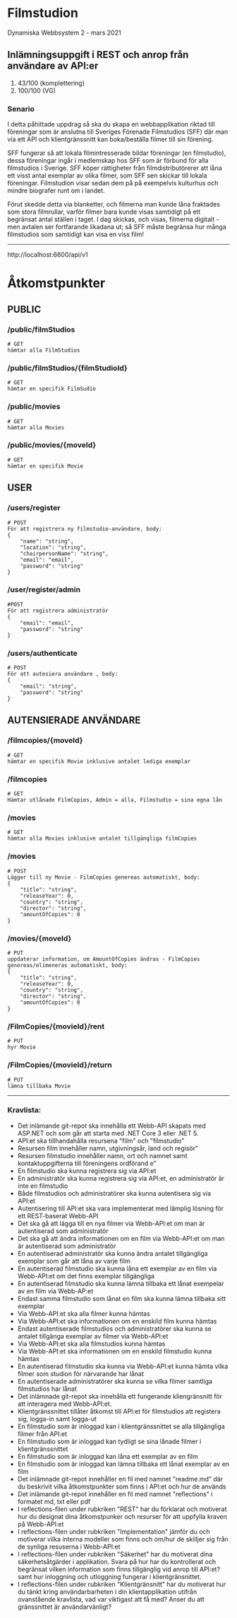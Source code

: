 # Filmstudion
Dynamiska Webbsystem 2 - mars 2021
## Inlämningsuppgift i REST och anrop från användare av API:er
1.  43/100 (komplettering)
2.  100/100 (VG) 
### Senario
I detta påhittade uppdrag så ska du skapa en webbapplikation riktad till föreningar som är anslutna till Sveriges Förenade Filmstudios (SFF) där man via ett API och klientgränssnitt kan boka/beställa filmer till sin förening.

SFF fungerar så att lokala filmintresserade bildar föreningar (en filmstudio), dessa föreningar ingår i medlemskap hos SFF som är förbund för alla filmstudios i Sverige. SFF köper rättigheter från filmdistributörerer att låna ett visst antal exemplar av olika filmer, som SFF sen skickar till lokala föreningar. Filmstudion visar sedan dem på på exempelvis kulturhus och mindre biografer runt om i landet.

Förut skedde detta via blanketter, och filmerna man kunde låna fraktades som stora filmrullar, varför filmer bara kunde visas samtidigt på ett begränsat antal ställen i taget. I dag skickas, och visas, filmerna digitalt - men avtalen ser fortfarande likadana ut; så SFF måste begränsa hur många filmstudios som samtidigt kan visa en viss film!
________________________________________________________________________________________________________________________________________________________________________________
http://localhost:6600/api/v1
# Åtkomstpunkter
## PUBLIC
### /public/filmStudios
    # GET 
    hämtar alla FilmStudios
### /public/filmStudios/{filmStudioId}
    # GET 
    hämtar en specifik FilmSudio
### /public/movies
    # GET 
    hämtar alla Movies
### /public/movies/{moveId}
    # GET 
    hämtar en specifik Movie

## USER
### /users/register
    # POST
    För att registrera ny filmstudio-användare, body:
    {
        "name": "string",
        "location": "string",
        "chairpersonName": "string",
        "email": "email",
        "password": "string"
    }
### /user/register/admin
    #POST
    För att registrera administratör
    {
        "email": "email",
        "password": "string"
    }
    
### /users/authenticate
    # POST
    För att autesiera användare , body:
    {
        "email": "string",
        "password": "string"
    }

## AUTENSIERADE ANVÄNDARE
### /filmcopies/{moveId}
    # GET 
    hämtar en specifik Movie inklusive antalet lediga exemplar
    
### /filmcopies
    # GET 
    Hämtar utlånade FilmCopies, Admin = alla, Filmstudio = sina egna lån
    
###  /movies
    # GET
    hämtar alla Movies inklusive antalet tillgängliga filmCopies
    
###  /movies
    # POST 
    Lägger till ny Movie - FilmCopies genereas automatiskt, body: 
    {
        "title": "string",
        "releaseYear": 0,
        "country": "string",
        "director": "string",
        "amountOfCopies": 0
    }

### /movies/{moveId}
    # PUT 
    uppdaterar information, om AmountOfCopies ändras - FilmCopies genereas/elimeneras automatiskt, body:
    {
        "title": "string",
        "releaseYear": 0,
        "country": "string",
        "director": "string",
        "amountOfCopies": 0
    }

### /FilmCopies/{movieId}/rent
    # PUT 
    hyr Movie
    
### /FilmCopies/{movieId}/return
    # PUT 
    lämna tillbaka Movie
_______________________________________________________________________________________________________________________________________________________________________________

### Kravlista:
* Det inlämande git-repot ska innehålla ett Webb-API skapats med ASP.NET och som går att starta med .NET Core 3 eller .NET 5.
* API:et ska tillhandahålla resursena "film" och "filmstudio"
* Resursen film innehåller namn, utgivningsår, land och regisör"
* Resursen filmstudio innehåller namn, ort och namnet samt kontaktuppgifterna till föreningens ordförand e"
* En filmstudio ska kunna registrera sig via API:et
* En administratör ska kunna registrera sig via API:et, en administratör är inte en filmstudio
* Både filmstudios och administratörer ska kunna autentisera sig via API:et
* Autentisering till API:et ska vara implementerat med lämplig lösning för ett REST-baserat Webb-API
* Det ska gå att lägga till en nya filmer via Webb-API:et om man är autentiserad som administratör
* Det ska gå att ändra informationen om en film via Webb-API:et om man är autentiserad som administratör
* En autentiserad administratör ska kunna ändra antalet tillgängliga exemplar som går att låna av varje film
* En autentiserad filmstudio ska kunna låna ett exemplar av en film via Webb-API:et om det finns exemplar tillgängliga
* En autentiserad filmstudio ska kunna lämna tillbaka ett lånat exempelar av en film via Webb-AP:et
* Endast samma filmstudio som lånat en film ska kunna lämna tillbaka sitt exemplar
* Via Webb-API:et ska alla filmer kunna hämtas
* Via Webb-API:et ska informationen om en enskild film kunna hämtas
* Endast autentiserade filmstudios och administratörer ska kunna se antalet tillgänga exemplar av filmer via Webb-API:et
* Via Webb-API:et ska alla filmstudios kunna hämtas
* Via Webb-API:et ska informationen om en enskild filmstudio kunna hämtas
* En autentiserad filmstudio ska kunna via Webb-API:et kunna hämta vilka filmer som studion för närvarande har lånat
* En autentiserade administratörer ska kunna se vilka filmer samtliga filmstudios har lånat
* Det inlämnade git-repot ska innehålla ett fungerande kliengränsnitt för att interagera med Webb-API:et.
* Klientgränssnittet tillåter åtkomst till API:et för filmstudios att registera sig, logga-in samt logga-ut
* En filmstudio som är inloggad kan i klientgränssnittet se alla tillgängliga filmer från API:et
* En filmstudio som är inloggad kan tydligt se sina lånade filmer i klientgränssnittet
* En filmstudio som är inloggad kan låna ett exemplar av en film
* En filmstudio som är inloggad kan lämna tillbaka ett lånat exemplar av en film
* Det inlämnade git-repot innehåller en fil med namnet "readme.md" där du beskrivit vilka åtkomstpunkter som finns i API:et och hur de används
* Det inlämande git-repot innehåller en fil med namnet "reflections" i formatet md, txt eller pdf
* I reflections-filen under rubkriken "REST" har du förklarat och motiverat hur du designat dina åtkomstpunker och resurser för att uppfylla kraven på Webb-API:et
* I reflections-filen under rubkriken "Implementation" jämför du och motiverar vilka interna modeller som finns och om/hur de skilljer sig från de synliga resuserna i Webb-API:et
* I reflections-filen under rubkriken "Säkerhet" har du motiverat dina säkerhetsåtgärder i applikation. Svara på hur har du kontrollerat och begränsat vilken information som
finns tillgänglig vid anrop till API:et? samt hur inloggning och utloggning fungerar i klientgränsnittet.
* I reflections-filen under rubkriken "Klientgränsnitt" har du motiverat hur du tänkt kring användarbarheten i din klientapplikation utifrån ovanstående kravlista, vad var
viktigast att få med? Anser du att gränssnittet är användarvänligt?
